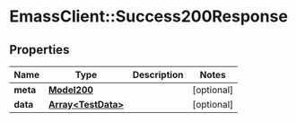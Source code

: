 # EmassClient::Success200Response

## Properties
Name | Type | Description | Notes
------------ | ------------- | ------------- | -------------
**meta** | [**Model200**](Model200.md) |  | [optional] 
**data** | [**Array&lt;TestData&gt;**](TestData.md) |  | [optional] 

